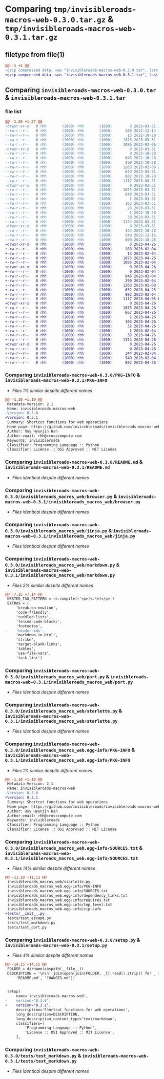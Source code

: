 # Comparing `tmp/invisibleroads-macros-web-0.3.0.tar.gz` & `tmp/invisibleroads-macros-web-0.3.1.tar.gz`

## filetype from file(1)

```diff
@@ -1 +1 @@
-gzip compressed data, was "invisibleroads-macros-web-0.3.0.tar", last modified: Fri Mar 31 19:09:48 2023, max compression
+gzip compressed data, was "invisibleroads-macros-web-0.3.1.tar", last modified: Wed Apr 26 17:24:02 2023, max compression
```

## Comparing `invisibleroads-macros-web-0.3.0.tar` & `invisibleroads-macros-web-0.3.1.tar`

### file list

```diff
@@ -1,26 +1,27 @@
-drwxr-xr-x   0 rhh       (1000) rhh       (1000)        0 2023-03-31 19:09:48.144946 invisibleroads-macros-web-0.3.0/
--rw-r--r--   0 rhh       (1000) rhh       (1000)      288 2022-12-14 19:46:41.000000 invisibleroads-macros-web-0.3.0/CHANGES.md
--rw-r--r--   0 rhh       (1000) rhh       (1000)       13 2022-10-28 18:39:04.000000 invisibleroads-macros-web-0.3.0/MANIFEST.in
--rw-r--r--   0 rhh       (1000) rhh       (1000)     1875 2023-03-31 19:09:48.143946 invisibleroads-macros-web-0.3.0/PKG-INFO
--rw-r--r--   0 rhh       (1000) rhh       (1000)     1086 2023-02-06 17:49:03.000000 invisibleroads-macros-web-0.3.0/README.md
-drwxr-xr-x   0 rhh       (1000) rhh       (1000)        0 2023-03-31 19:09:48.142946 invisibleroads-macros-web-0.3.0/invisibleroads_macros_web/
--rw-r--r--   0 rhh       (1000) rhh       (1000)        0 2022-10-28 18:39:04.000000 invisibleroads-macros-web-0.3.0/invisibleroads_macros_web/__init__.py
--rw-r--r--   0 rhh       (1000) rhh       (1000)      846 2022-10-28 18:39:04.000000 invisibleroads-macros-web-0.3.0/invisibleroads_macros_web/browser.py
--rw-r--r--   0 rhh       (1000) rhh       (1000)      290 2022-10-28 18:39:04.000000 invisibleroads-macros-web-0.3.0/invisibleroads_macros_web/escape.py
--rw-r--r--   0 rhh       (1000) rhh       (1000)     1263 2023-02-06 20:19:53.000000 invisibleroads-macros-web-0.3.0/invisibleroads_macros_web/jinja.py
--rw-r--r--   0 rhh       (1000) rhh       (1000)      670 2023-03-31 19:09:05.000000 invisibleroads-macros-web-0.3.0/invisibleroads_macros_web/markdown.py
--rw-r--r--   0 rhh       (1000) rhh       (1000)      882 2022-10-28 18:39:04.000000 invisibleroads-macros-web-0.3.0/invisibleroads_macros_web/port.py
--rw-r--r--   0 rhh       (1000) rhh       (1000)     1117 2023-03-31 18:25:46.000000 invisibleroads-macros-web-0.3.0/invisibleroads_macros_web/starlette.py
-drwxr-xr-x   0 rhh       (1000) rhh       (1000)        0 2023-03-31 19:09:48.143946 invisibleroads-macros-web-0.3.0/invisibleroads_macros_web.egg-info/
--rw-r--r--   0 rhh       (1000) rhh       (1000)     1875 2023-03-31 19:09:48.000000 invisibleroads-macros-web-0.3.0/invisibleroads_macros_web.egg-info/PKG-INFO
--rw-r--r--   0 rhh       (1000) rhh       (1000)      649 2023-03-31 19:09:48.000000 invisibleroads-macros-web-0.3.0/invisibleroads_macros_web.egg-info/SOURCES.txt
--rw-r--r--   0 rhh       (1000) rhh       (1000)        1 2023-03-31 19:09:48.000000 invisibleroads-macros-web-0.3.0/invisibleroads_macros_web.egg-info/dependency_links.txt
--rw-r--r--   0 rhh       (1000) rhh       (1000)      163 2023-03-31 19:09:48.000000 invisibleroads-macros-web-0.3.0/invisibleroads_macros_web.egg-info/requires.txt
--rw-r--r--   0 rhh       (1000) rhh       (1000)       26 2023-03-31 19:09:48.000000 invisibleroads-macros-web-0.3.0/invisibleroads_macros_web.egg-info/top_level.txt
--rw-r--r--   0 rhh       (1000) rhh       (1000)        1 2022-10-28 18:53:12.000000 invisibleroads-macros-web-0.3.0/invisibleroads_macros_web.egg-info/zip-safe
--rw-r--r--   0 rhh       (1000) rhh       (1000)       38 2023-03-31 19:09:48.144946 invisibleroads-macros-web-0.3.0/setup.cfg
--rw-r--r--   0 rhh       (1000) rhh       (1000)     1374 2023-03-31 18:59:19.000000 invisibleroads-macros-web-0.3.0/setup.py
-drwxr-xr-x   0 rhh       (1000) rhh       (1000)        0 2023-03-31 19:09:48.143946 invisibleroads-macros-web-0.3.0/tests/
--rw-r--r--   0 rhh       (1000) rhh       (1000)      344 2022-10-28 18:39:04.000000 invisibleroads-macros-web-0.3.0/tests/test_escape.py
--rw-r--r--   0 rhh       (1000) rhh       (1000)      549 2022-12-16 16:28:59.000000 invisibleroads-macros-web-0.3.0/tests/test_markdown.py
--rw-r--r--   0 rhh       (1000) rhh       (1000)      609 2022-10-28 18:39:04.000000 invisibleroads-macros-web-0.3.0/tests/test_port.py
+drwxr-xr-x   0 rhh       (1000) rhh       (1000)        0 2023-04-26 17:24:02.819001 invisibleroads-macros-web-0.3.1/
+-rw-r--r--   0 rhh       (1000) rhh       (1000)      288 2023-02-04 11:54:56.000000 invisibleroads-macros-web-0.3.1/CHANGES.md
+-rw-r--r--   0 rhh       (1000) rhh       (1000)       13 2023-02-04 11:54:56.000000 invisibleroads-macros-web-0.3.1/MANIFEST.in
+-rw-r--r--   0 rhh       (1000) rhh       (1000)     1875 2023-04-26 17:24:02.818001 invisibleroads-macros-web-0.3.1/PKG-INFO
+-rw-r--r--   0 rhh       (1000) rhh       (1000)     1086 2023-02-04 11:58:00.000000 invisibleroads-macros-web-0.3.1/README.md
+drwxr-xr-x   0 rhh       (1000) rhh       (1000)        0 2023-04-26 17:24:02.814000 invisibleroads-macros-web-0.3.1/invisibleroads_macros_web/
+-rw-r--r--   0 rhh       (1000) rhh       (1000)        0 2023-02-04 11:54:56.000000 invisibleroads-macros-web-0.3.1/invisibleroads_macros_web/__init__.py
+-rw-r--r--   0 rhh       (1000) rhh       (1000)      846 2023-02-04 11:54:56.000000 invisibleroads-macros-web-0.3.1/invisibleroads_macros_web/browser.py
+-rw-r--r--   0 rhh       (1000) rhh       (1000)      290 2023-02-04 11:54:56.000000 invisibleroads-macros-web-0.3.1/invisibleroads_macros_web/escape.py
+-rw-r--r--   0 rhh       (1000) rhh       (1000)     1263 2023-02-08 13:47:12.000000 invisibleroads-macros-web-0.3.1/invisibleroads_macros_web/jinja.py
+-rw-r--r--   0 rhh       (1000) rhh       (1000)      652 2023-04-25 11:27:49.000000 invisibleroads-macros-web-0.3.1/invisibleroads_macros_web/markdown.py
+-rw-r--r--   0 rhh       (1000) rhh       (1000)      882 2023-02-04 11:54:56.000000 invisibleroads-macros-web-0.3.1/invisibleroads_macros_web/port.py
+-rw-r--r--   0 rhh       (1000) rhh       (1000)     1117 2023-04-05 01:08:22.000000 invisibleroads-macros-web-0.3.1/invisibleroads_macros_web/starlette.py
+drwxr-xr-x   0 rhh       (1000) rhh       (1000)        0 2023-04-26 17:24:02.816001 invisibleroads-macros-web-0.3.1/invisibleroads_macros_web.egg-info/
+-rw-r--r--   0 rhh       (1000) rhh       (1000)     1875 2023-04-26 17:24:02.000000 invisibleroads-macros-web-0.3.1/invisibleroads_macros_web.egg-info/PKG-INFO
+-rw-r--r--   0 rhh       (1000) rhh       (1000)      667 2023-04-26 17:24:02.000000 invisibleroads-macros-web-0.3.1/invisibleroads_macros_web.egg-info/SOURCES.txt
+-rw-r--r--   0 rhh       (1000) rhh       (1000)        1 2023-04-26 17:24:02.000000 invisibleroads-macros-web-0.3.1/invisibleroads_macros_web.egg-info/dependency_links.txt
+-rw-r--r--   0 rhh       (1000) rhh       (1000)      163 2023-04-26 17:24:02.000000 invisibleroads-macros-web-0.3.1/invisibleroads_macros_web.egg-info/requires.txt
+-rw-r--r--   0 rhh       (1000) rhh       (1000)       32 2023-04-26 17:24:02.000000 invisibleroads-macros-web-0.3.1/invisibleroads_macros_web.egg-info/top_level.txt
+-rw-r--r--   0 rhh       (1000) rhh       (1000)        1 2023-02-04 12:09:21.000000 invisibleroads-macros-web-0.3.1/invisibleroads_macros_web.egg-info/zip-safe
+-rw-r--r--   0 rhh       (1000) rhh       (1000)       38 2023-04-26 17:24:02.819001 invisibleroads-macros-web-0.3.1/setup.cfg
+-rw-r--r--   0 rhh       (1000) rhh       (1000)     1374 2023-04-26 17:18:20.000000 invisibleroads-macros-web-0.3.1/setup.py
+drwxr-xr-x   0 rhh       (1000) rhh       (1000)        0 2023-04-26 17:24:02.817000 invisibleroads-macros-web-0.3.1/tests/
+-rw-r--r--   0 rhh       (1000) rhh       (1000)        0 2023-04-26 17:22:15.000000 invisibleroads-macros-web-0.3.1/tests/__init__.py
+-rw-r--r--   0 rhh       (1000) rhh       (1000)      344 2023-02-04 11:54:56.000000 invisibleroads-macros-web-0.3.1/tests/test_escape.py
+-rw-r--r--   0 rhh       (1000) rhh       (1000)      549 2023-02-04 11:54:56.000000 invisibleroads-macros-web-0.3.1/tests/test_markdown.py
+-rw-r--r--   0 rhh       (1000) rhh       (1000)      882 2023-04-26 17:17:57.000000 invisibleroads-macros-web-0.3.1/tests/test_port.py
```

### Comparing `invisibleroads-macros-web-0.3.0/PKG-INFO` & `invisibleroads-macros-web-0.3.1/PKG-INFO`

 * *Files 1% similar despite different names*

```diff
@@ -1,10 +1,10 @@
 Metadata-Version: 2.1
 Name: invisibleroads-macros-web
-Version: 0.3.0
+Version: 0.3.1
 Summary: Shortcut functions for web operations
 Home-page: https://github.com/invisibleroads/invisibleroads-macros-web
 Author: Roy Hyunjin Han
 Author-email: rhh@crosscompute.com
 Keywords: invisibleroads
 Classifier: Programming Language :: Python
 Classifier: License :: OSI Approved :: MIT License
```

### Comparing `invisibleroads-macros-web-0.3.0/README.md` & `invisibleroads-macros-web-0.3.1/README.md`

 * *Files identical despite different names*

### Comparing `invisibleroads-macros-web-0.3.0/invisibleroads_macros_web/browser.py` & `invisibleroads-macros-web-0.3.1/invisibleroads_macros_web/browser.py`

 * *Files identical despite different names*

### Comparing `invisibleroads-macros-web-0.3.0/invisibleroads_macros_web/jinja.py` & `invisibleroads-macros-web-0.3.1/invisibleroads_macros_web/jinja.py`

 * *Files identical despite different names*

### Comparing `invisibleroads-macros-web-0.3.0/invisibleroads_macros_web/markdown.py` & `invisibleroads-macros-web-0.3.1/invisibleroads_macros_web/markdown.py`

 * *Files 2% similar despite different names*

```diff
@@ -7,15 +7,14 @@
 NESTED_TAG_PATTERN = re.compile(r'<p>(<.*>)</p>')
 EXTRAS = [
     'break-on-newline',
     'code-friendly',
     'cuddled-lists',
     'fenced-code-blocks',
     'footnotes',
-    'header-ids',
     'markdown-in-html',
     'strike',
     'target-blank-links',
     'tables',
     'use-file-vars',
     'task_list']
```

### Comparing `invisibleroads-macros-web-0.3.0/invisibleroads_macros_web/port.py` & `invisibleroads-macros-web-0.3.1/invisibleroads_macros_web/port.py`

 * *Files identical despite different names*

### Comparing `invisibleroads-macros-web-0.3.0/invisibleroads_macros_web/starlette.py` & `invisibleroads-macros-web-0.3.1/invisibleroads_macros_web/starlette.py`

 * *Files identical despite different names*

### Comparing `invisibleroads-macros-web-0.3.0/invisibleroads_macros_web.egg-info/PKG-INFO` & `invisibleroads-macros-web-0.3.1/invisibleroads_macros_web.egg-info/PKG-INFO`

 * *Files 1% similar despite different names*

```diff
@@ -1,10 +1,10 @@
 Metadata-Version: 2.1
 Name: invisibleroads-macros-web
-Version: 0.3.0
+Version: 0.3.1
 Summary: Shortcut functions for web operations
 Home-page: https://github.com/invisibleroads/invisibleroads-macros-web
 Author: Roy Hyunjin Han
 Author-email: rhh@crosscompute.com
 Keywords: invisibleroads
 Classifier: Programming Language :: Python
 Classifier: License :: OSI Approved :: MIT License
```

### Comparing `invisibleroads-macros-web-0.3.0/invisibleroads_macros_web.egg-info/SOURCES.txt` & `invisibleroads-macros-web-0.3.1/invisibleroads_macros_web.egg-info/SOURCES.txt`

 * *Files 14% similar despite different names*

```diff
@@ -11,10 +11,11 @@
 invisibleroads_macros_web/starlette.py
 invisibleroads_macros_web.egg-info/PKG-INFO
 invisibleroads_macros_web.egg-info/SOURCES.txt
 invisibleroads_macros_web.egg-info/dependency_links.txt
 invisibleroads_macros_web.egg-info/requires.txt
 invisibleroads_macros_web.egg-info/top_level.txt
 invisibleroads_macros_web.egg-info/zip-safe
+tests/__init__.py
 tests/test_escape.py
 tests/test_markdown.py
 tests/test_port.py
```

### Comparing `invisibleroads-macros-web-0.3.0/setup.py` & `invisibleroads-macros-web-0.3.1/setup.py`

 * *Files 4% similar despite different names*

```diff
@@ -14,15 +14,15 @@
 FOLDER = dirname(abspath(__file__))
 DESCRIPTION = '\n\n'.join(open(join(FOLDER, _)).read().strip() for _ in [
     'README.md', 'CHANGES.md'])
 
 
 setup(
     name='invisibleroads-macros-web',
-    version='0.3.0',
+    version='0.3.1',
     description='Shortcut functions for web operations',
     long_description=DESCRIPTION,
     long_description_content_type='text/markdown',
     classifiers=[
         'Programming Language :: Python',
         'License :: OSI Approved :: MIT License',
     ],
```

### Comparing `invisibleroads-macros-web-0.3.0/tests/test_markdown.py` & `invisibleroads-macros-web-0.3.1/tests/test_markdown.py`

 * *Files identical despite different names*

